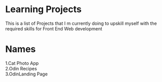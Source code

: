 # Learning Projects
This is a list of Projects that I m currently doing to upskill myself with the required skills for Front End Web development
# Names
1.Cat Photo App<br>
2.Odin Recipes<br>
3.OdinLanding Page
